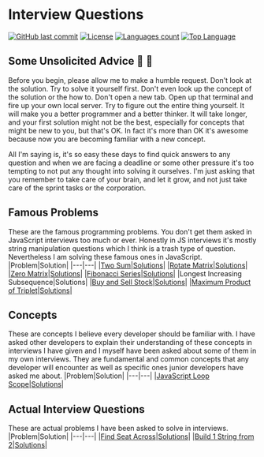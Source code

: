 

# Interview Questions

[![GitHub last commit](https://img.shields.io/github/last-commit/flapdragon/Interview-Questions.svg)](https://github.com/flapdragon/interview-questions/commits/master)
[![License](https://img.shields.io/github/license/flapdragon/interview-questions.svg)](https://github.com/flapdragon/interview-questions/blob/master/LICENSE)
[![Languages count](https://img.shields.io/github/languages/count/flapdragon/Interview-Questions.svg)]()
[![Top Language](https://img.shields.io/github/languages/top/flapdragon/Interview-Questions.svg)]()


## Some Unsolicited Advice :pray: :brain:
Before you begin, please allow me to make a humble request. Don't look at the solution. Try to solve it yourself first. Don't even look up the concept of the solution or the how to. Don't open a new tab. Open up that terminal and fire up your own local server. Try to figure out the entire thing yourself. It will make you a better programmer and a better thinker. It will take longer, and your first solution might not be the best, especially for concepts that might be new to you, but that's OK. In fact it's more than OK it's awesome because now you are becoming familiar with a new concept.

All I'm saying is, it's so easy these days to find quick answers to any question and when we are facing a deadline or some other pressure it's too tempting to not put any thought into solving it ourselves. I'm just asking that you remember to take care of your brain, and let it grow, and not just take care of the sprint tasks or the corporation.


## Famous Problems
These are the famous programming problems. You don't get them asked in JavaScript interviews too much or ever. Honestly in JS interviews it's mostly string manipulation questions which I think is a trash type of question. Nevertheless I am solving these famous ones in JavaScript.
|Problem|Solution|
|---|---|
|[Two Sum](https://en.wikipedia.org/wiki/Subset_sum_problem)|[Solutions](two-sum)|
|[Rotate Matrix](http://theoryofprogramming.com/2017/12/31/rotate-matrix-clockwise/)|[Solutions](rotate-matrix)|
|[Zero Matrix](https://leetcode.com/problems/set-matrix-zeroes/)|[Solutions](zero-matrix)|
|[Fibonacci Series](https://en.wikipedia.org/wiki/Fibonacci_number)|[Solutions](fibonacci-series)|
|Longest Increasing Subsequence|Solutions|
|[Buy and Sell Stock](https://en.wikipedia.org/wiki/Fibonacci_number)|[Solutions](buy-sell-stock)|
|[Maximum Product of Triplet](https://www.geeksforgeeks.org/find-maximum-product-of-a-triplet-in-array/)|[Solutions](triplet-product)|


## Concepts
These are concepts I believe every developer should be familiar with. I have asked other developers to explain their understanding of these concepts in interviews I have given and I myself have been asked about some of them in my own interviews. They are fundamental and common concepts that any developer will encounter as well as specific ones junior developers have asked me about.
|Problem|Solution|
|---|---|
|[JavaScript Loop Scope](https://github.com/flapdragon/interview-questions/tree/main/loop-scope)|[Solutions](loop-scope)|


## Actual Interview Questions
These are actual problems I have been asked to solve in interviews.
|Problem|Solution|
|---|---|
|[Find Seat Across](https://github.com/flapdragon/interview-questions/tree/main/find-seat-across)|[Solutions](find-seat-across)|
|[Build 1 String from 2](https://github.com/flapdragon/interview-questions/tree/main/string-builder)|[Solutions](string-builder)|
